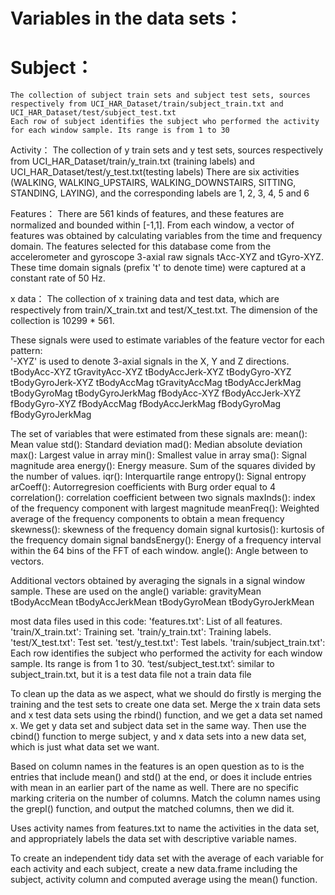 Variables in the data sets：
======

Subject：
==
	The collection of subject train sets and subject test sets, sources respectively from UCI_HAR_Dataset/train/subject_train.txt and UCI_HAR_Dataset/test/subject_test.txt
	Each row of subject identifies the subject who performed the activity for each window sample. Its range is from 1 to 30

Activity：
	The collection of y train sets and y test sets, sources respectively from UCI_HAR_Dataset/train/y_train.txt (training labels) and UCI_HAR_Dataset/test/y_test.txt(testing labels)
	There are six activities (WALKING, WALKING_UPSTAIRS, WALKING_DOWNSTAIRS, SITTING, STANDING, LAYING), and the corresponding labels are 1, 2, 3, 4, 5 and 6

Features：
	There are 561 kinds of features, and these features are normalized and bounded within [-1,1]. 
	From each window, a vector of features was obtained by calculating variables from the time and frequency domain.
	The features selected for this database come from the accelerometer and gyroscope 3-axial raw signals tAcc-XYZ and tGyro-XYZ. These time domain signals (prefix 't' to denote time) were captured at a constant rate of 50 Hz.
	
x data：
	The collection of x training data and test data, which are respectively from train/X_train.txt and test/X_test.txt. The dimension of the collection is 10299 * 561.

These signals were used to estimate variables of the feature vector for each pattern:  
'-XYZ' is used to denote 3-axial signals in the X, Y and Z directions.
tBodyAcc-XYZ
tGravityAcc-XYZ
tBodyAccJerk-XYZ
tBodyGyro-XYZ
tBodyGyroJerk-XYZ
tBodyAccMag
tGravityAccMag
tBodyAccJerkMag
tBodyGyroMag
tBodyGyroJerkMag
fBodyAcc-XYZ
fBodyAccJerk-XYZ
fBodyGyro-XYZ
fBodyAccMag
fBodyAccJerkMag
fBodyGyroMag
fBodyGyroJerkMag

The set of variables that were estimated from these signals are: 
mean(): Mean value
std(): Standard deviation
mad(): Median absolute deviation 
max(): Largest value in array
min(): Smallest value in array
sma(): Signal magnitude area
energy(): Energy measure. Sum of the squares divided by the number of values. 
iqr(): Interquartile range 
entropy(): Signal entropy
arCoeff(): Autorregresion coefficients with Burg order equal to 4
correlation(): correlation coefficient between two signals
maxInds(): index of the frequency component with largest magnitude
meanFreq(): Weighted average of the frequency components to obtain a mean frequency
skewness(): skewness of the frequency domain signal 
kurtosis(): kurtosis of the frequency domain signal 
bandsEnergy(): Energy of a frequency interval within the 64 bins of the FFT of each window.
angle(): Angle between to vectors.

Additional vectors obtained by averaging the signals in a signal window sample. These are used on the angle() variable:
gravityMean
tBodyAccMean
tBodyAccJerkMean
tBodyGyroMean
tBodyGyroJerkMean

most data files used in this code:
'features.txt': List of all features.
'train/X_train.txt': Training set.
'train/y_train.txt': Training labels.
'test/X_test.txt': Test set.
'test/y_test.txt': Test labels.
'train/subject_train.txt': Each row identifies the subject who performed the activity for each window sample. Its range is from 1 to 30.
‘test/subject_test.txt’: similar to subject_train.txt, but it is a test data file not a train data file

  To clean up the data as we aspect, what we should do firstly is merging the training and the test sets to create one data set. Merge the x train data sets and x test data sets using the rbind() function, and we get a data set named x. We get y data set and subject data set in the same way. Then use the cbind() function to merge subject, y and x data sets into a new data set, which is just what data set we want. 
	
  Based on column names in the features is an open question as to is the entries that include mean() and std() at the end, or does it include entries with mean in an earlier part of the name as well. There are no specific marking criteria on the number of columns. Match the column names using the grepl() function, and output the matched columns, then we did it.
	
  Uses activity names from features.txt to name the activities in the data set, and appropriately labels the data set with descriptive variable names.
	
  To create an independent tidy data set with the average of each variable for each activity and each subject, create a new data.frame including the subject, activity column and computed average using the mean() function.
